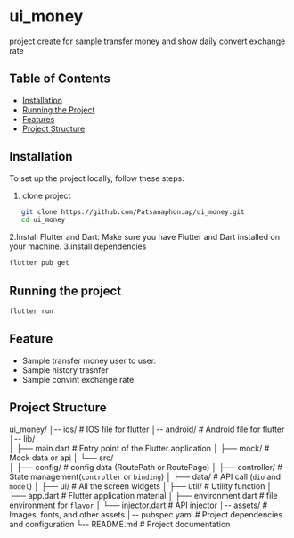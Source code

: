 # ui_money

project create for sample transfer money and show daily convert exchange rate

## Table of Contents

- [Installation](#installation)
- [Running the Project](#running-the-project)
- [Features](#features)
- [Project Structure](#project-structure)

## Installation

To set up the project locally, follow these steps:

1. clone project
```bash
   git clone https://github.com/Patsanaphon.ap/ui_money.git
   cd ui_money
```
2.Install Flutter and Dart: Make sure you have Flutter and Dart installed on your machine.
3.install dependencies
```bash
flutter pub get
```

## Running the project

```bash
flutter run
```

## Feature
- Sample transfer money user to user.
- Sample history trasnfer
- Sample convint exchange rate

## Project Structure

ui_money/
│-- ios/                           # IOS file for flutter
│-- android/                       # Android file for flutter
│-- lib/                  
│   ├── main.dart                  # Entry point of the Flutter application
│   ├── mock/                      # Mock data or api
│   └── src/               
│         ├── config/              # config data (RoutePath or RoutePage)
│         ├── controller/          # State management(`controller` or `binding`)
│         ├── data/                # API call (`dio` and `model`)
│         ├── ui/                  # All the screen widgets
│         ├── util/                # Utility function
│         ├── app.dart             # Flutter application material
│         ├── environment.dart     # file environment for `flavor`
│         └── injector.dart        # API injector
│-- assets/                        # Images, fonts, and other assets
│-- pubspec.yaml                   # Project dependencies and configuration
└-- README.md                      # Project documentation








